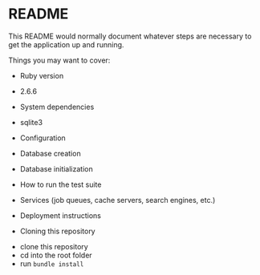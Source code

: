 # README

This README would normally document whatever steps are necessary to get the
application up and running.

Things you may want to cover:

* Ruby version
- 2.6.6
* System dependencies
- sqlite3
* Configuration

* Database creation

* Database initialization

* How to run the test suite

* Services (job queues, cache servers, search engines, etc.)

* Deployment instructions

* Cloning this repository
- clone this repository
- cd into the root folder
- run `bundle install`
